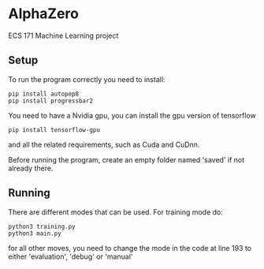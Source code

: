 # AlphaZero
ECS 171 Machine Learning project

## Setup

To run the program correctly you need to install:

    pip install autopep8
    pip install progressbar2

You need to have a Nvidia gpu, you can install the gpu version of tensorflow

    pip install tensorflow-gpu
and all the related requirements, such as Cuda and CuDnn.

Before running the program, create an empty folder named 'saved' if not already there.

## Running

There are different modes that can be used. For training mode do:

    python3 training.py
    python3 main.py

for all other moves, you need to change the mode in the code at line 193 to either 'evaluation', 'debug' or 'manual'
